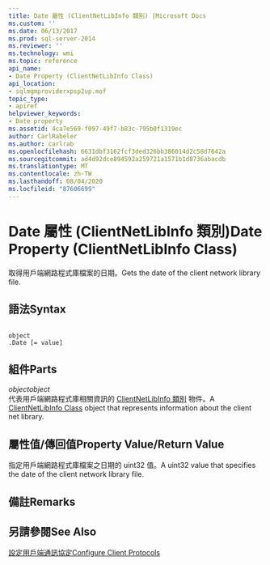 ```yaml
---
title: Date 屬性 (ClientNetLibInfo 類別) |Microsoft Docs
ms.custom: ''
ms.date: 06/13/2017
ms.prod: sql-server-2014
ms.reviewer: ''
ms.technology: wmi
ms.topic: reference
api_name:
- Date Property (ClientNetLibInfo Class)
api_location:
- sqlmgmproviderxpsp2up.mof
topic_type:
- apiref
helpviewer_keywords:
- Date property
ms.assetid: 4ca7e569-f097-49f7-b83c-795b0f1319ec
author: CarlRabeler
ms.author: carlrab
ms.openlocfilehash: 6631dbf3162fcf3ded326bb386014d2c58d7642a
ms.sourcegitcommit: ad4d92dce894592a259721a1571b1d8736abacdb
ms.translationtype: MT
ms.contentlocale: zh-TW
ms.lasthandoff: 08/04/2020
ms.locfileid: "87606699"
---
```

# <a name="date-property-clientnetlibinfo-class"></a><span data-ttu-id="c0094-102">Date 屬性 (ClientNetLibInfo 類別)</span><span class="sxs-lookup"><span data-stu-id="c0094-102">Date Property (ClientNetLibInfo Class)</span></span>
  <span data-ttu-id="c0094-103">取得用戶端網路程式庫檔案的日期。</span><span class="sxs-lookup"><span data-stu-id="c0094-103">Gets the date of the client network library file.</span></span>  
  
## <a name="syntax"></a><span data-ttu-id="c0094-104">語法</span><span class="sxs-lookup"><span data-stu-id="c0094-104">Syntax</span></span>  
  
```  
  
object  
.Date [= value]  
```  
  
## <a name="parts"></a><span data-ttu-id="c0094-105">組件</span><span class="sxs-lookup"><span data-stu-id="c0094-105">Parts</span></span>  
 <span data-ttu-id="c0094-106">*object*</span><span class="sxs-lookup"><span data-stu-id="c0094-106">*object*</span></span>  
 <span data-ttu-id="c0094-107">代表用戶端網路程式庫相關資訊的 [ClientNetLibInfo 類別](clientnetlibinfo-class.md) 物件。</span><span class="sxs-lookup"><span data-stu-id="c0094-107">A [ClientNetLibInfo Class](clientnetlibinfo-class.md) object that represents information about the client net library.</span></span>  
  
## <a name="property-valuereturn-value"></a><span data-ttu-id="c0094-108">屬性值/傳回值</span><span class="sxs-lookup"><span data-stu-id="c0094-108">Property Value/Return Value</span></span>  
 <span data-ttu-id="c0094-109">指定用戶端網路程式庫檔案之日期的 uint32 值。</span><span class="sxs-lookup"><span data-stu-id="c0094-109">A uint32 value that specifies the date of the client network library file.</span></span>  
  
## <a name="remarks"></a><span data-ttu-id="c0094-110">備註</span><span class="sxs-lookup"><span data-stu-id="c0094-110">Remarks</span></span>  
  
## <a name="see-also"></a><span data-ttu-id="c0094-111">另請參閱</span><span class="sxs-lookup"><span data-stu-id="c0094-111">See Also</span></span>  
 [<span data-ttu-id="c0094-112">設定用戶端通訊協定</span><span class="sxs-lookup"><span data-stu-id="c0094-112">Configure Client Protocols</span></span>](https://technet.microsoft.com/library/ms181035.aspx)  
  
  
